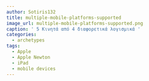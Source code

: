 ```yaml
---
author: Sotiris132
title: multiple-mobile-platforms-supported
image_url: multiple-mobile-platforms-supported.png
caption: ' 5 Κινητά από 4 διαφορετικά λογισμικά '
categories:
  - archetypes
tags:
  - Apple
  - Apple Newton
  - iPad
  - mobile devices
---
```

